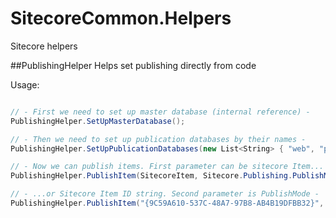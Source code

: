 # SitecoreCommon.Helpers
Sitecore helpers

##PublishingHelper
Helps set publishing directly from code

Usage:

```C#

// - First we need to set up master database (internal reference) -
PublishingHelper.SetUpMasterDatabase();

// - Then we need to set up publication databases by their names -
PublishingHelper.SetUpPublicationDatabases(new List<String> { "web", "pub" });

// - Now we can publish items. First parameter can be sitecore Item...
PublishingHelper.PublishItem(SitecoreItem, Sitecore.Publishing.PublishMode.Full);

// - ...or Sitecore Item ID string. Second parameter is PublishMode -
PublishingHelper.PublishItem("{9C59A610-537C-48A7-97B8-AB4B19DFBB32}", Sitecore.Publishing.PublishMode.Full);
